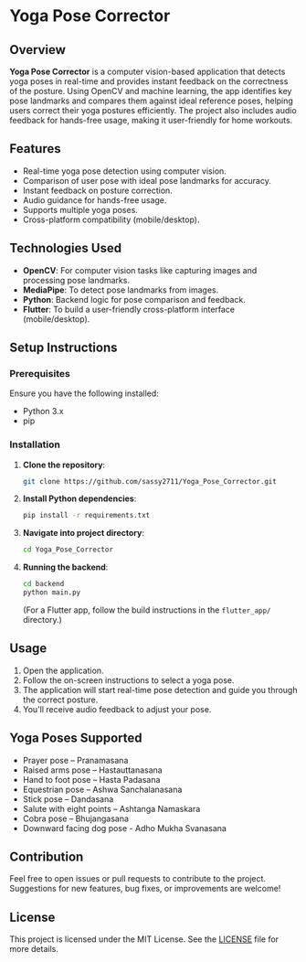 # Yoga Pose Corrector

## Overview

**Yoga Pose Corrector** is a computer vision-based application that detects yoga poses in real-time and provides instant feedback on the correctness of the posture. Using OpenCV and machine learning, the app identifies key pose landmarks and compares them against ideal reference poses, helping users correct their yoga postures efficiently. The project also includes audio feedback for hands-free usage, making it user-friendly for home workouts.

## Features

- Real-time yoga pose detection using computer vision.
- Comparison of user pose with ideal pose landmarks for accuracy.
- Instant feedback on posture correction.
- Audio guidance for hands-free usage.
- Supports multiple yoga poses.
- Cross-platform compatibility (mobile/desktop).

## Technologies Used

- **OpenCV**: For computer vision tasks like capturing images and processing pose landmarks.
- **MediaPipe**: To detect pose landmarks from images.
- **Python**: Backend logic for pose comparison and feedback.
- **Flutter**: To build a user-friendly cross-platform interface (mobile/desktop).

## Setup Instructions

### Prerequisites

Ensure you have the following installed:

- Python 3.x
- pip

### Installation

1. **Clone the repository**:
   ```bash
   git clone https://github.com/sassy2711/Yoga_Pose_Corrector.git
   ```

2. **Install Python dependencies**:
   ```bash
   pip install -r requirements.txt
   ```
   
3. **Navigate into project directory**:
   ```bash
   cd Yoga_Pose_Corrector
   ```

4. **Running the backend**:
   ```bash
   cd backend
   python main.py
   ```

   (For a Flutter app, follow the build instructions in the `flutter_app/` directory.)

## Usage

1. Open the application.
2. Follow the on-screen instructions to select a yoga pose.
3. The application will start real-time pose detection and guide you through the correct posture.
4. You'll receive audio feedback to adjust your pose.

## Yoga Poses Supported

- Prayer pose – Pranamasana
- Raised arms pose – Hastauttanasana
- Hand to foot pose – Hasta Padasana
- Equestrian pose – Ashwa Sanchalanasana
- Stick pose – Dandasana
- Salute with eight points – Ashtanga Namaskara
- Cobra pose – Bhujangasana
- Downward facing dog pose - Adho Mukha Svanasana

## Contribution

Feel free to open issues or pull requests to contribute to the project. Suggestions for new features, bug fixes, or improvements are welcome!

## License

This project is licensed under the MIT License. See the [LICENSE](LICENSE) file for more details.
